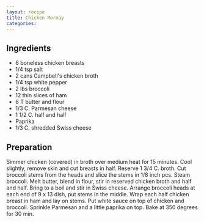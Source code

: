```yaml
---
layout: recipe
title: Chicken Mornay
categories:
---
```


## Ingredients

- 6 boneless chicken breasts
- 1/4 tsp salt
- 2 cans Campbell's chicken broth
- 1/4 tsp white pepper
- 2 lbs broccoli
- 12 thin slices of ham
- 6 T butter and flour
- 1/3 C. Parmesan cheese
- 1 1/2 C. half and half
- Paprika
- 1/3 C. shredded Swiss cheese

## Preparation

Simmer chicken (covered) in broth over medium heat for 15 minutes.  Cool slightly, remove skin and cut breasts in half.  Reserve 1 3/4 C. broth.  Cut broccoli stems from the heads and slice the stems in 1/8 inch pcs.  Steam broccoli.  Melt butter, blend in flour, stir in reserved chicken broth and half and half.  Bring to a boil and stir in Swiss cheese.  Arrange broccoli heads at each end of 9 x 13 dish, put stems in the middle.  Wrap each half chicken breast in ham and lay on stems.  Put white sauce on top of chicken and broccoli.  Sprinkle Parmesan and a little paprika on top.  Bake at 350 degrees for 30 min.